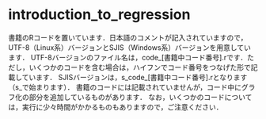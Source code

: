 # introduction_to_regression
書籍のRコードを置いています．日本語のコメントが記入されていますので，UTF-8（Linux系）バージョンとSJIS（Windows系）バージョンを用意しています．
UTF-8バージョンのファイル名は，code_[書籍中コード番号].rです．ただし，いくつかのコードを含む場合は，ハイフンでコード番号をつなげた形で記載しています．
SJISバージョンは，s_code_[書籍中コード番号].rとなります（s_で始まります）．
書籍のコードには記載されていませんが，コード中にグラフ化の部分を追加しているものがあります．
なお，いくつかのコードについては，実行に少々時間がかかるものもありますので，ご注意ください．

